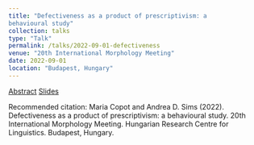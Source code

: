 ```yaml
---
title: "Defectiveness as a product of prescriptivism: a
behavioural study"
collection: talks
type: "Talk"
permalink: /talks/2022-09-01-defectiveness
venue: "20th International Morphology Meeting"
date: 2022-09-01
location: "Budapest, Hungary"
---
```

[Abstract](https://copotm.github.io/files/IMM2022-defectiveness-abstract.pdf)
[Slides](https://copotm.github.io/files/IMM2022-defectiveness-slides.pdf)

Recommended citation: Maria Copot and Andrea D. Sims (2022). Defectiveness as a product of prescriptivism: a behavioural study. 20th International Morphology Meeting. Hungarian Research Centre for Linguistics. Budapest, Hungary.


